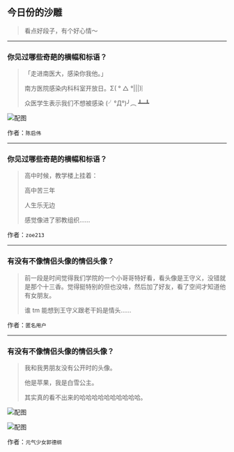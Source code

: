 ## 今日份的沙雕

> 看点好段子，有个好心情～


 
---

### 你见过哪些奇葩的横幅和标语？

> 「走进南医大，感染你我他。」
> 
> 南方医院感染内科科室开放日。Σ( ° △ °|||)︴
> 
> 众医学生表示我们不想被感染 (╯°Д°)╯︵ ┻━┻



![配图](http://pic2.zhimg.com/70/2f181f860c9f51e45c4727e07cb2453d_b.jpg)


作者：`陈启伟`

---

### 你见过哪些奇葩的横幅和标语？

> 高中时候，教学楼上挂着：
> 
> 高中苦三年
> 
> 人生乐无边
> 
> 感觉像进了邪教组织……


作者：`zoe213`

---

### 有没有不像情侣头像的情侣头像？

> 前一段是时间觉得我们学院的一个小哥哥特好看，看头像是王守义，没错就是那个十三香。觉得挺特别的但也没啥，然后加了好友，看了空间才知道他有女朋友。
> 
> 谁 tm 能想到王守义跟老干妈是情头……


作者：`匿名用户`

---

### 有没有不像情侣头像的情侣头像？

> 我和我男朋友没有公开时的头像。
> 
> 他是苹果，我是白雪公主。
> 
> 其实真的看不出来的哈哈哈哈哈哈哈哈哈哈。



![配图](http://pic3.zhimg.com/70/v2-e29f08008e9869a16811fa1af9bd881e_b.jpg)



![配图](http://pic3.zhimg.com/70/v2-2bf68b85d62e6f42093d01946236f9c2_b.jpg)


作者：`元气少女郭德纲`